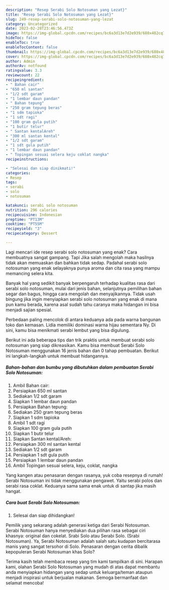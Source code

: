 ```yaml
---
description: "Resep Serabi Solo Notosuman yang Lezat}"
title: "Resep Serabi Solo Notosuman yang Lezat}"
slug: 249-resep-serabi-solo-notosuman-yang-lezat
category: Uncategorized
date: 2023-02-28T23:46:56.473Z
image: https://img-global.cpcdn.com/recipes/bc6a3d13e7d2e939/680x482cq70/serabi-solo-notosuman-foto-resep-utama.jpg
hideToc: false
enableToc: true
enableTocContent: false
thumbnail: https://img-global.cpcdn.com/recipes/bc6a3d13e7d2e939/680x482cq70/serabi-solo-notosuman-foto-resep-utama.jpg
cover: https://img-global.cpcdn.com/recipes/bc6a3d13e7d2e939/680x482cq70/serabi-solo-notosuman-foto-resep-utama.jpg
author: Admin
authorAv: notfound
ratingvalue: 3.3
reviewcount: 22
recipeingredient:
- " Bahan cair"
- "650 ml santan"
- "1/2 sdt garam"
- "1 lembar daun pandan"
- " Bahan tepung"
- "250 gram tepung beras"
- "1 sdm tapioka"
- "1 sdt ragi"
- "100 gram gula putih"
- "1 butir telur"
- " Santan kentalAreh"
- "300 ml santan kental"
- "1/2 sdt garam"
- "1 sdt gula putih"
- "1 lembar daun pandan"
- " Topingan sesuai selera keju coklat nangka"
recipeinstructions:

- "Selesai dan siap dinikmati!"
categories:
- Resep
tags:
- serabi
- solo
- notosuman

katakunci: serabi solo notosuman 
nutrition: 296 calories
recipecuisine: Indonesian
preptime: "PT13M"
cooktime: "PT55M"
recipeyield: "3"
recipecategory: Dessert

---
```



Lagi mencari ide resep serabi solo notosuman yang enak? Cara membuatnya sangat gampang. Tapi Jika salah mengolah maka hasilnya tidak akan memuaskan dan bahkan tidak sedap. Padahal serabi solo notosuman yang enak selayaknya punya aroma dan cita rasa yang mampu memancing selera kita.


Banyak hal yang sedikit banyak berpengaruh terhadap kualitas rasa dari serabi solo notosuman, mulai dari jenis bahan, selanjutnya pemilihan bahan segar dan bagus, hingga cara mengolah dan menyajikannya. Tidak usah bingung jika ingin menyiapkan serabi solo notosuman yang enak di mana pun kamu berada, karena asal sudah tahu caranya maka hidangan ini bisa menjadi sajian spesial.

Perbedaan paling mencolok di antara keduanya ada pada warna bangunan toko dan kemasan. Lidia memiliki dominasi warna hijau sementara Ny. Di sini, kamu bisa menikmati serabi lembut yang bisa digulung.


Berikut ini ada beberapa tips dan trik praktis untuk membuat serabi solo notosuman yang siap dikreasikan. Kamu bisa membuat Serabi Solo Notosuman menggunakan 16 jenis bahan dan 0 tahap pembuatan. Berikut ini langkah-langkah untuk membuat hidangannya.

<!--inarticleads1-->

##### Bahan-bahan dan bumbu yang dibutuhkan dalam pembuatan Serabi Solo Notosuman:

1. Ambil  Bahan cair:
1. Persiapkan 650 ml santan
1. Sediakan 1/2 sdt garam
1. Siapkan 1 lembar daun pandan
1. Persiapkan  Bahan tepung:
1. Sediakan 250 gram tepung beras
1. Siapkan 1 sdm tapioka
1. Ambil 1 sdt ragi
1. Siapkan 100 gram gula putih
1. Siapkan 1 butir telur
1. Siapkan  Santan kental/Areh:
1. Persiapkan 300 ml santan kental
1. Sediakan 1/2 sdt garam
1. Persiapkan 1 sdt gula putih
1. Persiapkan 1 lembar daun pandan
1. Ambil  Topingan sesuai selera, keju, coklat, nangka


Yang kangen atau penasaran dengan rasanya, yuk coba resepnya di rumah! Serabi Notosuman ini tidak menggunakan pengawet. Yaitu serabi polos dan serabi rasa coklat. Keduanya sama sama enak untuk di santap jika masih hangat. 

<!--inarticleads2-->

##### Cara buat Serabi Solo Notosuman:


1. Selesai dan siap dihidangkan!

Pemilik yang sekarang adalah generasi ketiga dari Serabi Notosuman. Serabi Notosuman hanya menyediakan dua pilihan rasa sebagai ciri khasnya: original dan cokelat. Srabi Solo atau Serabi Solo. (Srabi Notosuman). Ya, Serabi Notosuman adalah salah satu kudapan bercitarasa manis yang sangat tersohor di Solo. Penasaran dengan cerita dibalik kepopuleran Serabi Notosuman khas Solo? 

Terima kasih telah membaca resep yang tim kami tampilkan di sini. Harapan kami, olahan Serabi Solo Notosuman yang mudah di atas dapat membantu anda menyiapkan hidangan yang sedap untuk keluarga/teman ataupun menjadi inspirasi untuk berjualan makanan. Semoga bermanfaat dan selamat mencoba!
